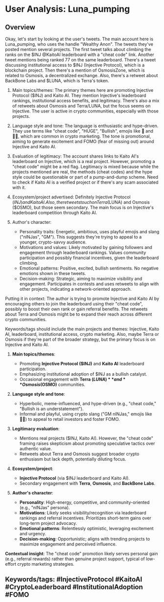 # User Analysis: Luna_pumping

## Overview

<think>
Okay, let's start by looking at the user's tweets. The main account here is Luna_pumping, who uses the handle "Wealthy Anon". The tweets they've posted mention several projects. The first tweet talks about climbing the ranks on the $INJ @KaitoAI leaderboard with a "cheat code" link. Another tweet mentions being ranked 77 on the same leaderboard. There's a tweet discussing institutional access to $INJ (Injective Protocol), which is a blockchain project. Then there's a mention of OsmosisZone, which is related to Osmosis, a decentralized exchange. Also, there's a retweet about BackBone Labs and $LUNA, which is Terra's token.

1. Main topics/themes: The primary themes here are promoting Injective Protocol ($INJ) and Kaito AI. They mention Injective's leaderboard rankings, institutional access benefits, and legitimacy. There's also a mix of retweets about Osmosis and Terra/LUNA, but the focus seems on Injective. The user is active in crypto communities, especially with those projects.

2. Language style and tone: The language is enthusiastic and hype-driven. They use terms like "cheat code", "HUGE", "Bullish", emojis like 👀 and 🥷🏻, which are common in crypto marketing. The tone is promotional, aiming to generate excitement and FOMO (fear of missing out) around Injective and Kaito AI.

3. Evaluation of legitimacy: The account shares links to Kaito AI's leaderboard on Injective, which is a real project. However, promoting a "cheat code" might be a red flag. Legitimacy is mixed because while the projects mentioned are real, the methods (cheat codes) and the hype style could be questionable or part of a pump-and-dump scheme. Need to check if Kaito AI is a verified project or if there's any scam associated with it.

4. Ecosystem/project advertised: Definitely Injective Protocol ($INJ) and Kaito AI. Also, the retweets touch on Terra ($LUNA) and Osmosis ($OSMO), but those seem secondary. The main focus is on Injective's leaderboard competition through Kaito AI.

5. Author's character:
   - Personality traits: Energetic, ambitious, uses playful emojis and slang ("nINJas", "GM"). This suggests they're trying to appeal to a younger, crypto-savvy audience.
   - Motivations and values: Likely motivated by gaining followers and engagement through leaderboard rankings. Values community participation and possibly financial incentives, given the leaderboard climbing.
   - Emotional patterns: Positive, excited, bullish sentiments. No negative emotions shown in these tweets.
   - Decision-making: Strategic, aiming to maximize visibility and engagement. Participates in contests and uses retweets to align with other projects, indicating a network-oriented approach.

Putting it in context: The author is trying to promote Injective and Kaito AI by encouraging others to join the leaderboard using their "cheat code", possibly to boost their own rank or gain referral benefits. The retweets about Terra and Osmosis might be to expand their reach across different crypto communities.

Keywords/tags should include the main projects and themes: Injective, Kaito AI, leaderboard, institutional access, crypto marketing. Also, maybe Terra or Osmosis if they're part of the broader strategy, but the primary focus is on Injective and Kaito AI.
</think>

1. **Main topics/themes**:  
   - Promoting **Injective Protocol ($INJ)** and **Kaito AI** leaderboard participation.  
   - Emphasizing institutional adoption of $INJ as a bullish catalyst.  
   - Occasional engagement with **Terra ($LUNA)** and **Osmosis ($OSMO)** communities.  

2. **Language style and tone**:  
   - Hyperbolic, meme-influenced, and hype-driven (e.g., "cheat code," "Bullish is an understatement").  
   - Informal and playful, using crypto slang ("GM nINJas," emojis like 🥷🏻) to appeal to retail investors and foster FOMO.  

3. **Legitimacy evaluation**:  
   - Mentions real projects ($INJ, Kaito AI). However, the "cheat code" framing raises skepticism about promoting speculative tactics over authentic value.  
   - Retweets about Terra and Osmosis suggest broader crypto enthusiasm but lack depth, potentially diluting focus.  

4. **Ecosystem/project**:  
   - **Injective Protocol** (via $INJ leaderboard and Kaito AI).  
   - Secondary engagement with **Terra**, **Osmosis**, and **BackBone Labs**.  

5. **Author's character**:  
   - **Personality**: High-energy, competitive, and community-oriented (e.g., "nINJas" persona).  
   - **Motivations**: Likely seeks visibility/recognition via leaderboard rankings and referral incentives. Prioritizes short-term gains over long-term project advocacy.  
   - **Emotional patterns**: Relentlessly optimistic, leveraging excitement and urgency.  
   - **Decision-making**: Opportunistic; aligns with trending projects to maximize engagement and perceived influence.  

**Contextual insight**: The "cheat code" promotion likely serves personal gain (e.g., referral rewards) rather than genuine project support, typical of low-effort crypto marketing strategies.  

**Keywords/tags**: #InjectiveProtocol #KaitoAI #CryptoLeaderboard #InstitutionalAdoption #FOMO
---
